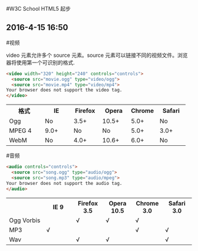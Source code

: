 #W3C School HTML5 起步

2016-4-15 16:50
---

#视频

video 元素允许多个 source 元素。source 元素可以链接不同的视频文件。浏览器将使用第一个可识别的格式.
```html
<video width="320" height="240" controls="controls">
  <source src="movie.ogg" type="video/ogg">
  <source src="movie.mp4" type="video/mp4">
Your browser does not support the video tag.
</video>
```


<table>
<tr>
<th>格式</th>
<th style="width:16%">IE</th>
<th style="width:16%">Firefox</th>
<th style="width:16%">Opera</th>
<th style="width:16%">Chrome</th>
<th style="width:16%">Safari</th>
</tr>

<tr>
<td>Ogg</td>
<td>No</td>
<td>3.5+</td>
<td>10.5+</td>
<td>5.0+</td>
<td>No</td>
</tr>

<tr>
<td>MPEG 4</td>
<td>9.0+</td>
<td>No</td>
<td>No</td>
<td>5.0+</td>
<td>3.0+</td>
</tr>

<tr>
<td>WebM</td>
<td>No</td>
<td>4.0+</td>
<td>10.6+</td>
<td>6.0+</td>
<td>No</td>
</tr>
</table>

#音频
```html
<audio controls="controls">
  <source src="song.ogg" type="audio/ogg">
  <source src="song.mp3" type="audio/mpeg">
Your browser does not support the audio tag.
</audio>
```

<table>
<tr>
<th>&nbsp;</th>
<th style="width:16%;">IE 9</th>
<th style="width:16%;">Firefox 3.5</th>
<th style="width:16%;">Opera 10.5</th>
<th style="width:16%;">Chrome 3.0</th>
<th style="width:16%;">Safari 3.0</th>
</tr>

<tr>
<td>Ogg Vorbis</td>
<td>&nbsp;</td>
<td>&#8730;</td>
<td>&#8730;</td>
<td>&#8730;</td>
<td>&nbsp;</td>
</tr>

<tr>
<td>MP3</td>
<td>&#8730;</td>
<td>&nbsp;</td>
<td>&nbsp;</td>
<td>&#8730;</td>
<td>&#8730;</td>
</tr>

<tr>
<td>Wav</td>
<td>&nbsp;</td>
<td>&#8730;</td>
<td>&#8730;</td>
<td>&nbsp;</td>
<td>&#8730;</td>
</tr>
</table>